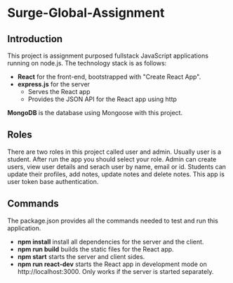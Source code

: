 # Surge-Global-Assignment

## Introduction
This project is assignment purposed fullstack JavaScript applications running on node.js. The technology stack is as follows:
- **React** for the front-end, bootstrapped with "Create React App".
- **express.js** for the server
  - Serves the React app 
  - Provides the JSON API for the React app using http

**MongoDB** is the database using Mongoose with this project.

## Roles
There are two roles in this project called user and admin. Usually user is a student.
After run the app you should select your role.
Admin can create users, view user details and serach user by name, email or id.
Students can update their profiles, add notes, update notes and delete notes.
This app is user token base authentication.

## Commands
The package.json provides all the commands needed to test and run this application.
- **npm install** install all dependencies for the server and the client.
- **npm run build** builds the static files for the React app.
- **npm start** starts the server and client sides.
- **npm run react-dev** starts the React app in development mode on http://localhost:3000. Only works if the server is started separately.
